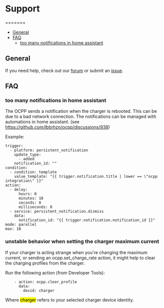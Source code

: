 # Support
=======

- [General](#general)
- [FAQ](#faq)
  - [too many notifications in home assistant](#too-many-notifications-in-home-assistant)

## General

If you need help, check out our [forum](https://github.com/lbbrhzn/ocpp/discussions) or submit an [issue](https://github.com/lbbrhzn/ocpp/issues).

## FAQ

### too many notifications in home assistant

The OCPP sends a notification when the charger is rebooted. This can be due to a bad network connection. The notifications can be managed with automations in home assistant. (see https://github.com/lbbrhzn/ocpp/discussions/938)

Example:

```
trigger:
  - platform: persistent_notification
    update_type:
      - added
    notification_id: ""
condition:
  - condition: template
    value_template: "{{ trigger.notification.title | lower == \"ocpp integration\" }}"
action:
  - delay:
      hours: 0
      minutes: 10
      seconds: 0
      milliseconds: 0
  - service: persistent_notification.dismiss
    data:
      notification_id: "{{ trigger.notification.notification_id }}"
mode: parallel
max: 10
```

### unstable behavior when setting the charger maximum current

If your charger is acting strange when you're changing the maximum current, or sending an ocpp.set_charge_rate action, it might help to clear the charging profiles from the charger.

Run the following action (from Developer Tools):

```
    - action: ocpp.clear_profile
      data:
        devid: charger
```

Where <mark>charger</mark> refers to your selected charger device identity.

